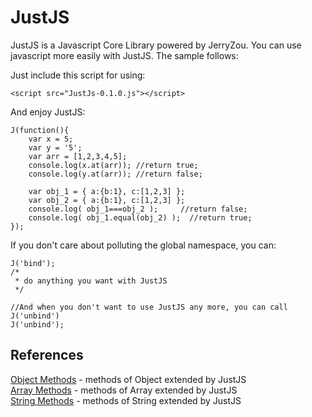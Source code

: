 JustJS
======

JustJS is a Javascript Core Library powered by JerryZou. You can use javascript more easily with JustJS. The sample follows:

Just include this script for using:

    <script src="JustJs-0.1.0.js"></script>

And enjoy JustJS:

    J(function(){
        var x = 5;
        var y = '5';
        var arr = [1,2,3,4,5];
        console.log(x.at(arr)); //return true;
        console.log(y.at(arr)); //return false;

        var obj_1 = { a:{b:1}, c:[1,2,3] };
        var obj_2 = { a:{b:1}, c:[1,2,3] };
        console.log( obj_1===obj_2 );     //return false;
        console.log( obj_1.equal(obj_2) );  //return true;
    });

If you don't care about polluting the global namespace, you can:

    J('bind');
    /*
     * do anything you want with JustJS
     */

    //And when you don't want to use JustJS any more, you can call J('unbind')
    J('unbind');

## References
[Object Methods](https://github.com/zry656565/JustJS/wiki/Object-Method) - methods of Object extended by JustJS <br/>
[Array Methods](https://github.com/zry656565/JustJS/wiki/Array-Method) - methods of Array extended by JustJS <br/>
[String Methods](https://github.com/zry656565/JustJS/wiki/String-Method) - methods of String extended by JustJS <br/>